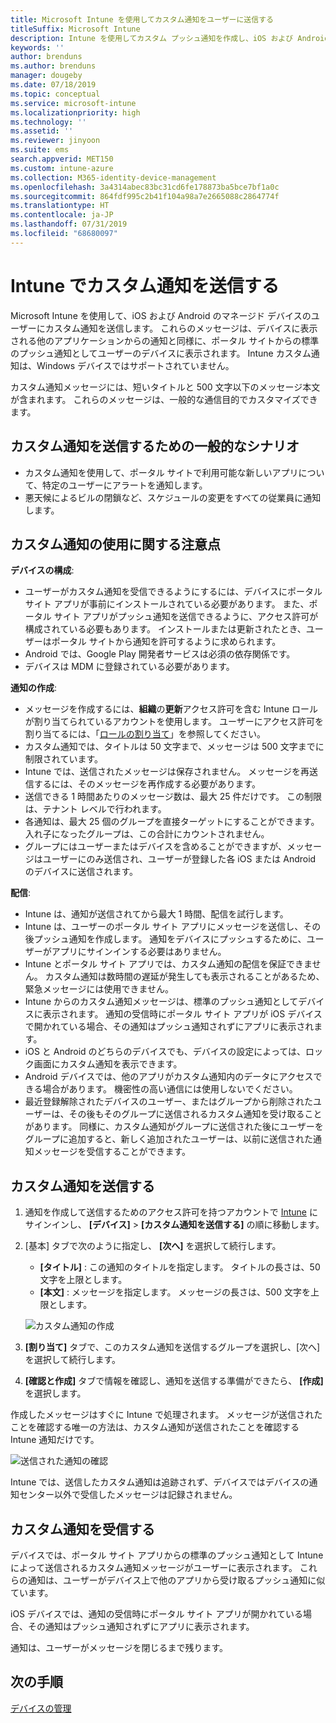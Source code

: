 ```yaml
---
title: Microsoft Intune を使用してカスタム通知をユーザーに送信する
titleSuffix: Microsoft Intune
description: Intune を使用してカスタム プッシュ通知を作成し、iOS および Android デバイスのユーザーに送信する
keywords: ''
author: brenduns
ms.author: brenduns
manager: dougeby
ms.date: 07/18/2019
ms.topic: conceptual
ms.service: microsoft-intune
ms.localizationpriority: high
ms.technology: ''
ms.assetid: ''
ms.reviewer: jinyoon
ms.suite: ems
search.appverid: MET150
ms.custom: intune-azure
ms.collection: M365-identity-device-management
ms.openlocfilehash: 3a4314abec83bc31cd6fe178873ba5bce7bf1a0c
ms.sourcegitcommit: 864fdf995c2b41f104a98a7e2665088c2864774f
ms.translationtype: HT
ms.contentlocale: ja-JP
ms.lasthandoff: 07/31/2019
ms.locfileid: "68680097"
---
```

# <a name="send-custom-notifications-in-intune"></a>Intune でカスタム通知を送信する  

Microsoft Intune を使用して、iOS および Android のマネージド デバイスのユーザーにカスタム通知を送信します。 これらのメッセージは、デバイスに表示される他のアプリケーションからの通知と同様に、ポータル サイトからの標準のプッシュ通知としてユーザーのデバイスに表示されます。 Intune カスタム通知は、Windows デバイスではサポートされていません。   

カスタム通知メッセージには、短いタイトルと 500 文字以下のメッセージ本文が含まれます。 これらのメッセージは、一般的な通信目的でカスタマイズできます。

## <a name="common-scenarios-for-sending-custom-notifications"></a>カスタム通知を送信するための一般的なシナリオ  

- カスタム通知を使用して、ポータル サイトで利用可能な新しいアプリについて、特定のユーザーにアラートを通知します。  
- 悪天候によるビルの閉鎖など、スケジュールの変更をすべての従業員に通知します。  

## <a name="considerations-for-using-custom-notifications"></a>カスタム通知の使用に関する注意点  

**デバイスの構成**:  
- ユーザーがカスタム通知を受信できるようにするには、デバイスにポータル サイト アプリが事前にインストールされている必要があります。 また、ポータル サイト アプリがプッシュ通知を送信できるように、アクセス許可が構成されている必要もあります。 インストールまたは更新されたとき、ユーザーはポータル サイトから通知を許可するように求められます。  
- Android では、Google Play 開発者サービスは必須の依存関係です。  
- デバイスは MDM に登録されている必要があります。

**通知の作成**:  
- メッセージを作成するには、**組織**の**更新**アクセス許可を含む Intune ロールが割り当てられているアカウントを使用します。 ユーザーにアクセス許可を割り当てるには、「[ロールの割り当て](role-based-access-control.md#role-assignments)」を参照してください。  
- カスタム通知では、タイトルは 50 文字まで、メッセージは 500 文字までに制限されています。  
- Intune では、送信されたメッセージは保存されません。 メッセージを再送信するには、そのメッセージを再作成する必要があります。  
- 送信できる 1 時間あたりのメッセージ数は、最大 25 件だけです。 この制限は、テナント レベルで行われます。  
- 各通知は、最大 25 個のグループを直接ターゲットにすることができます。 入れ子になったグループは、この合計にカウントされません。  
- グループにはユーザーまたはデバイスを含めることができますが、メッセージはユーザーにのみ送信され、ユーザーが登録した各 iOS または Android のデバイスに送信されます。  

**配信**:  
- Intune は、通知が送信されてから最大 1 時間、配信を試行します。  
- Intune は、ユーザーのポータル サイト アプリにメッセージを送信し、その後プッシュ通知を作成します。 通知をデバイスにプッシュするために、ユーザーがアプリにサインインする必要はありません。  
- Intune とポータル サイト アプリでは、カスタム通知の配信を保証できません。 カスタム通知は数時間の遅延が発生しても表示されることがあるため、緊急メッセージには使用できません。  
- Intune からのカスタム通知メッセージは、標準のプッシュ通知としてデバイスに表示されます。 通知の受信時にポータル サイト アプリが iOS デバイスで開かれている場合、その通知はプッシュ通知されずにアプリに表示されます。  
- iOS と Android のどちらのデバイスでも、デバイスの設定によっては、ロック画面にカスタム通知を表示できます。  
- Android デバイスでは、他のアプリがカスタム通知内のデータにアクセスできる場合があります。 機密性の高い通信には使用しないでください。  
- 最近登録解除されたデバイスのユーザー、またはグループから削除されたユーザーは、その後もそのグループに送信されるカスタム通知を受け取ることがあります。  同様に、カスタム通知がグループに送信された後にユーザーをグループに追加すると、新しく追加されたユーザーは、以前に送信された通知メッセージを受信することができます。  

## <a name="send-a-custom-notification"></a>カスタム通知を送信する  

1. 通知を作成して送信するためのアクセス許可を持つアカウントで [Intune](https://go.microsoft.com/fwlink/?linkid=2090973) にサインインし、 **[デバイス]**  >  **[カスタム通知を送信する]** の順に移動します。  

2. [基本] タブで次のように指定し、 **[次へ]** を選択して続行します。  
   - **[タイトル]** : この通知のタイトルを指定します。 タイトルの長さは、50 文字を上限とします。  
   - **[本文]** : メッセージを指定します。 メッセージの長さは、500 文字を上限とします。

   ![カスタム通知の作成](./media/custom-notifications/custom-notifications.png)  

3. **[割り当て]** タブで、このカスタム通知を送信するグループを選択し、[次へ] を選択して続行します。  

4. **[確認と作成]** タブで情報を確認し、通知を送信する準備ができたら、 **[作成]** を選択します。  

作成したメッセージはすぐに Intune で処理されます。 メッセージが送信されたことを確認する唯一の方法は、カスタム通知が送信されたことを確認する Intune 通知だけです。  

![送信された通知の確認](./media/custom-notifications/notification-sent.png)  

Intune では、送信したカスタム通知は追跡されず、デバイスではデバイスの通知センター以外で受信したメッセージは記録されません。  

## <a name="receive-a-custom-notification"></a>カスタム通知を受信する  

デバイスでは、ポータル サイト アプリからの標準のプッシュ通知として Intune によって送信されるカスタム通知メッセージがユーザーに表示されます。 これらの通知は、ユーザーがデバイス上で他のアプリから受け取るプッシュ通知に似ています。  

iOS デバイスでは、通知の受信時にポータル サイト アプリが開かれている場合、その通知はプッシュ通知されずにアプリに表示されます。  

通知は、ユーザーがメッセージを閉じるまで残ります。  

## <a name="next-steps"></a>次の手順  
[デバイスの管理](device-management.md)

